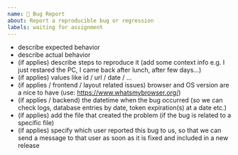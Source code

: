 ```yaml
---
name: 🐛 Bug Report
about: Report a reproducible bug or regression
labels: waiting for assignment
---
```


<!-- Requirements: PLEASE go through this checklist before opening a new issue -->

* describe expected behavior
* describe actual behavior
* (if applies) describe steps to reproduce it (add some context info e.g. I just restared the PC, I came back after lunch, after few days...)
* (if applies) values like id / url / date / ...
* (if applies / frontend / layout related issues) browser and OS version are a nice to have (use: https://www.whatsmybrowser.org/)
* (if applies / backend) the datetime when the bug occurred (so we can check logs, database entries by date, token expiration(s) at a date etc.)
* (if applies) add the file that created the problem (if the bug is related to a specific file)
* (if applies) specify which user reported this bug to us, so that we can send a message to that user as soon as it is fixed and included in a new release